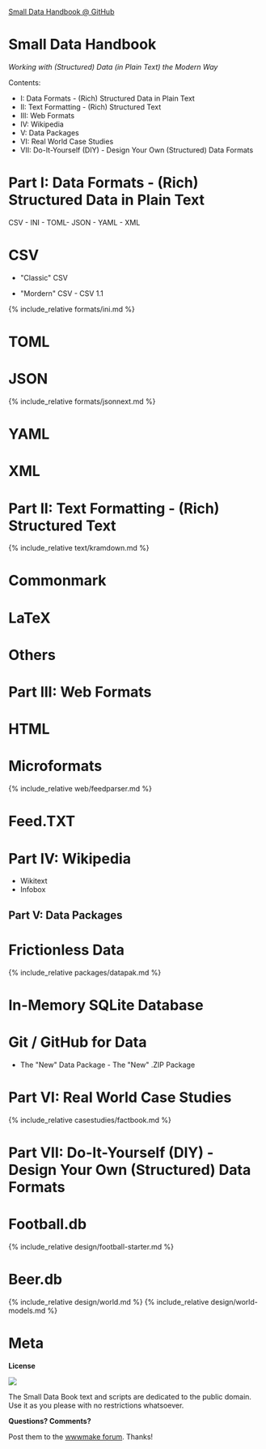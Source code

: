 
[Small Data Handbook @ GitHub](https://github.com/smalldatabook)

# Small Data Handbook

_Working with (Structured) Data (in Plain Text) the Modern Way_


Contents:

- I: Data Formats - (Rich) Structured Data in Plain Text
- II: Text Formatting - (Rich) Structured Text 
- III: Web Formats
- IV: Wikipedia
- V: Data Packages
- VI: Real World Case Studies
- VII: Do-It-Yourself (DIY) - Design Your Own (Structured) Data Formats



# Part I: Data Formats - (Rich) Structured Data in Plain Text

CSV - INI - TOML- JSON - YAML - XML

# CSV

- "Classic" CSV 

- "Mordern" CSV - CSV 1.1


{% include_relative formats/ini.md %}


# TOML


# JSON

{% include_relative formats/jsonnext.md %}


# YAML


# XML




# Part II: Text Formatting - (Rich) Structured Text 


{% include_relative text/kramdown.md %}

# Commonmark


# LaTeX

# Others




# Part III: Web Formats

# HTML

# Microformats

{% include_relative web/feedparser.md %}

# Feed.TXT
 

# Part IV: Wikipedia

- Wikitext
- Infobox



## Part V: Data Packages


# Frictionless Data

{% include_relative packages/datapak.md %}


# In-Memory SQLite Database

# Git / GitHub for Data

- The "New" Data Package - The "New" .ZIP Package



# Part VI: Real World Case Studies


{% include_relative casestudies/factbook.md %}




# Part VII: Do-It-Yourself (DIY) - Design Your Own (Structured) Data Formats

# Football.db

{% include_relative design/football-starter.md %}

# Beer.db



{% include_relative design/world.md %}
{% include_relative design/world-models.md %}



# Meta

**License**

![](https://publicdomainworks.github.io/buttons/zero88x31.png)

The Small Data Book text and scripts are dedicated to the public domain.
Use it as you please with no restrictions whatsoever.

**Questions? Comments?**

Post them to the [wwwmake forum](http://groups.google.com/group/wwwmake). Thanks!

